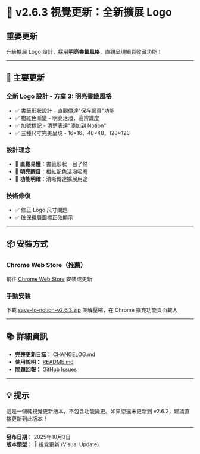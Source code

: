 # 🎨 v2.6.3 視覺更新：全新擴展 Logo

## 重要更新

升級擴展 Logo 設計，採用**明亮書籤風格**，直觀呈現網頁收藏功能！

---

## 🎨 主要更新

### 全新 Logo 設計 - 方案 3: 明亮書籤風格
- ✅ 書籤形狀設計 - 直觀傳達"保存網頁"功能
- ✅ 橙紅色漸變 - 明亮活潑，高辨識度
- ✅ 加號標記 - 清楚表達"添加到 Notion"
- ✅ 三種尺寸完美呈現 - 16×16、48×48、128×128

### 設計理念
- 🎯 **直觀易懂**：書籤形狀一目了然
- 🎯 **明亮醒目**：橙紅配色活潑吸睛
- 🎯 **功能明確**：清晰傳達擴展用途

### 技術修復
- ✅ 修正 Logo 尺寸問題
- ✅ 確保擴展圖標正確顯示

---

## 📦 安裝方式

### Chrome Web Store（推薦）
前往 [Chrome Web Store](https://chromewebstore.google.com/detail/save-to-notion-smart-clip/gmelegphcncnddlaeogfhododhbcbmhp) 安裝或更新

### 手動安裝
下載 [save-to-notion-v2.6.3.zip](https://github.com/cowcfj/save-to-notion/releases/download/v2.6.3/save-to-notion-v2.6.3.zip) 並解壓縮，在 Chrome 擴充功能頁面載入

---

## 📚 詳細資訊

- **完整更新日誌：** [CHANGELOG.md](https://github.com/cowcfj/save-to-notion/blob/main/CHANGELOG.md)
- **使用說明：** [README.md](https://github.com/cowcfj/save-to-notion#readme)
- **問題回報：** [GitHub Issues](https://github.com/cowcfj/save-to-notion/issues)

---

## 💡 提示

這是一個純視覺更新版本，不包含功能變更。如果您還未更新到 v2.6.2，建議直接更新到此版本！

---

**發布日期：** 2025年10月3日  
**版本類型：** 🎨 視覺更新 (Visual Update)

